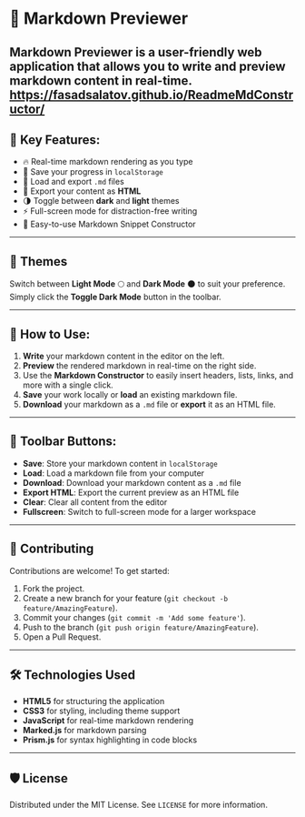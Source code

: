 # 📝 Markdown Previewer

**Markdown Previewer** is a user-friendly web application that allows you to write and preview markdown content in real-time.
**https://fasadsalatov.github.io/ReadmeMdConstructor/**
---

## 🚀 Key Features:

- 🔥 Real-time markdown rendering as you type
- 💾 Save your progress in `localStorage`
- 📁 Load and export `.md` files
- 📜 Export your content as **HTML**
- 🌗 Toggle between **dark** and **light** themes
- ⚡️ Full-screen mode for distraction-free writing
- 🧩 Easy-to-use Markdown Snippet Constructor

---

## 🎨 Themes

Switch between **Light Mode** 🌕 and **Dark Mode** 🌑 to suit your preference. Simply click the **Toggle Dark Mode** button in the toolbar.

---

## 📐 How to Use:

1. **Write** your markdown content in the editor on the left.
2. **Preview** the rendered markdown in real-time on the right side.
3. Use the **Markdown Constructor** to easily insert headers, lists, links, and more with a single click.
4. **Save** your work locally or **load** an existing markdown file.
5. **Download** your markdown as a `.md` file or **export** it as an HTML file.

---

## 🔧 Toolbar Buttons:

- **Save**: Store your markdown content in `localStorage`
- **Load**: Load a markdown file from your computer
- **Download**: Download your markdown content as a `.md` file
- **Export HTML**: Export the current preview as an HTML file
- **Clear**: Clear all content from the editor
- **Fullscreen**: Switch to full-screen mode for a larger workspace

---

## 🤝 Contributing

Contributions are welcome! To get started:

1. Fork the project.
2. Create a new branch for your feature (`git checkout -b feature/AmazingFeature`).
3. Commit your changes (`git commit -m 'Add some feature'`).
4. Push to the branch (`git push origin feature/AmazingFeature`).
5. Open a Pull Request.

---

## 🛠 Technologies Used

- **HTML5** for structuring the application
- **CSS3** for styling, including theme support
- **JavaScript** for real-time markdown rendering
- **Marked.js** for markdown parsing
- **Prism.js** for syntax highlighting in code blocks

---

## 🛡 License

Distributed under the MIT License. See `LICENSE` for more information.
